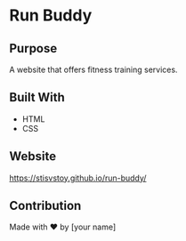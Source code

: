 # Run Buddy

## Purpose
A website that offers fitness training services.

## Built With
* HTML
* CSS

## Website
https://stisvstoy.github.io/run-buddy/

## Contribution
Made with ❤️ by [your name]
